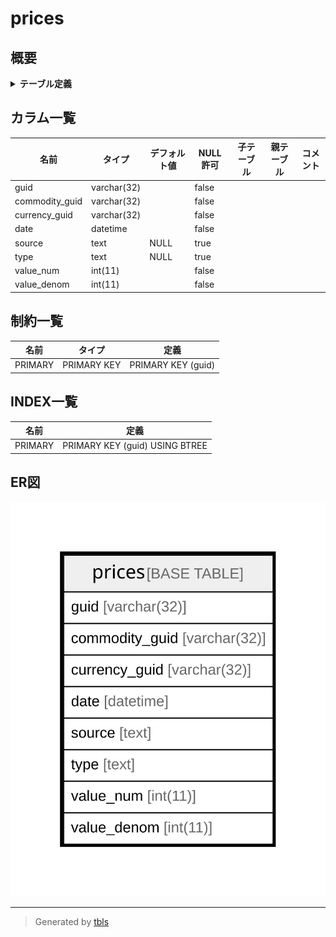 # prices

## 概要

<details>
<summary><strong>テーブル定義</strong></summary>

```sql
CREATE TABLE `prices` (
  `guid` varchar(32) NOT NULL,
  `commodity_guid` varchar(32) NOT NULL,
  `currency_guid` varchar(32) NOT NULL,
  `date` datetime NOT NULL,
  `source` text DEFAULT NULL,
  `type` text DEFAULT NULL,
  `value_num` int(11) NOT NULL,
  `value_denom` int(11) NOT NULL,
  PRIMARY KEY (`guid`)
) ENGINE=InnoDB DEFAULT CHARSET=utf8mb4 COLLATE=utf8mb4_general_ci
```

</details>

## カラム一覧

| 名前             | タイプ         | デフォルト値       | NULL許可   | 子テーブル      | 親テーブル      | コメント     |
| -------------- | ----------- | ------------ | -------- | ---------- | ---------- | -------- |
| guid           | varchar(32) |              | false    |            |            |          |
| commodity_guid | varchar(32) |              | false    |            |            |          |
| currency_guid  | varchar(32) |              | false    |            |            |          |
| date           | datetime    |              | false    |            |            |          |
| source         | text        | NULL         | true     |            |            |          |
| type           | text        | NULL         | true     |            |            |          |
| value_num      | int(11)     |              | false    |            |            |          |
| value_denom    | int(11)     |              | false    |            |            |          |

## 制約一覧

| 名前      | タイプ         | 定義                 |
| ------- | ----------- | ------------------ |
| PRIMARY | PRIMARY KEY | PRIMARY KEY (guid) |

## INDEX一覧

| 名前      | 定義                             |
| ------- | ------------------------------ |
| PRIMARY | PRIMARY KEY (guid) USING BTREE |

## ER図

![er](prices.svg)

---

> Generated by [tbls](https://github.com/k1LoW/tbls)
